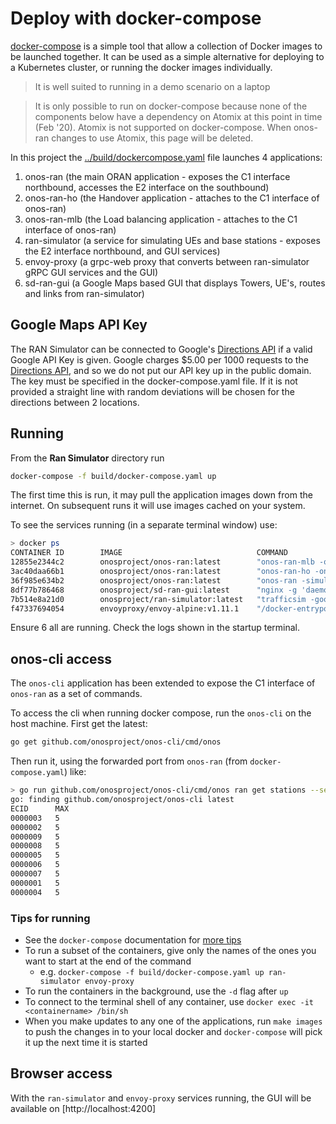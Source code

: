 # Deploy with docker-compose

[docker-compose] is a simple tool that allow a collection of Docker images to be
launched together. It can be used as a simple alternative for deploying to a Kubernetes
cluster, or running the docker images individually.

> It is well suited to running in a demo scenario on a laptop

> It is only possible to run on docker-compose because none of the components below
> have a dependency on Atomix at this point in time (Feb '20). Atomix is not
> supported on docker-compose. When onos-ran changes to use Atomix, this page
> will be deleted. 

In this project the [../build/dockercompose.yaml](../build/docker-compose.yaml)
file launches 4 applications:

1. onos-ran (the main ORAN application - exposes the C1 interface northbound, accesses the E2 interface on the southbound)
1. onos-ran-ho (the Handover application - attaches to the C1 interface of onos-ran)
1. onos-ran-mlb (the Load balancing application - attaches to the C1 interface of onos-ran)
1. ran-simulator (a service for simulating UEs and base stations - exposes the E2 interface northbound, and GUI services)
1. envoy-proxy (a grpc-web proxy that converts between ran-simulator gRPC GUI services and the GUI)
1. sd-ran-gui (a Google Maps based GUI that displays Towers, UE's, routes and links from ran-simulator)

## Google Maps API Key
The RAN Simulator can be connected to Google's [Directions API] if a valid Google
API Key is given. Google charges $5.00 per 1000 requests to the [Directions API],
and so we do not put our API key up in the public domain. The key must be specified
in the docker-compose.yaml file. If it is not provided a straight line with random
deviations will be chosen for the directions between 2 locations.

## Running
From the **Ran Simulator** directory run
```bash
docker-compose -f build/docker-compose.yaml up
```

The first time this is run, it may pull the application images down from the internet.
On subsequent runs it will use images cached on your system.

To see the services running (in a separate terminal window) use:
```bash
> docker ps
CONTAINER ID        IMAGE                              COMMAND                  CREATED              STATUS              PORTS                                                         NAMES
12855e2344c2        onosproject/onos-ran:latest        "onos-ran-mlb -onosr…"   About a minute ago   Up 59 seconds                                                                     build_onos-ran-mlb_1
3ac40daa66b1        onosproject/onos-ran:latest        "onos-ran-ho -onosra…"   About a minute ago   Up 59 seconds                                                                     build_onos-ran-ho_1
36f985e634b2        onosproject/onos-ran:latest        "onos-ran -simulator…"   11 minutes ago       Up About a minute   0.0.0.0:25150->5150/tcp                                       build_onos-ran_1
8df77b786468        onosproject/sd-ran-gui:latest      "nginx -g 'daemon of…"   16 minutes ago       Up 58 seconds       0.0.0.0:4200->80/tcp                                          build_sd-ran-gui_1
7b514e8a21d0        onosproject/ran-simulator:latest   "trafficsim -googleA…"   16 minutes ago       Up 58 seconds       0.0.0.0:15150->5150/tcp                                       build_ran-simulator_1
f47337694054        envoyproxy/envoy-alpine:v1.11.1    "/docker-entrypoint.…"   5 days ago           Up 56 seconds       10000/tcp, 0.0.0.0:18080->8080/tcp, 0.0.0.0:19901->9901/tcp   build_envoy-proxy_1
```

Ensure 6 all are running. Check the logs shown in the startup terminal.

## onos-cli access
The `onos-cli` application has been extended to expose the C1 interface of `onos-ran`
as a set of commands.

To access the cli when running docker compose, run the `onos-cli` on the host machine.
First get the latest:
```bash
go get github.com/onosproject/onos-cli/cmd/onos
```
Then run it, using the forwarded port from `onos-ran` (from `docker-compose.yaml`)
like:
```bash
> go run github.com/onosproject/onos-cli/cmd/onos ran get stations --service-address localhost:25150 --no-tls
go: finding github.com/onosproject/onos-cli latest
ECID      MAX
0000003   5
0000002   5
0000009   5
0000008   5
0000005   5
0000006   5
0000007   5
0000001   5
0000004   5
```

### Tips for running

* See the `docker-compose` documentation for [more tips](https://docs.docker.com/compose/#step-8-experiment-with-some-other-commands)
* To run a subset of the containers, give only the names of the ones you want to start at the end of the command
    * e.g. ```docker-compose -f build/docker-compose.yaml up ran-simulator envoy-proxy```
* To run the containers in the background, use the `-d` flag after `up`
* To connect to the terminal shell of any container, use `docker exec -it <containername> /bin/sh`
* When you make updates to any one of the applications, run `make images` to push
the changes in to your local docker and `docker-compose` will pick it up the next
time it is started

## Browser access
With the `ran-simulator` and `envoy-proxy` services running, the GUI will be available on [http://localhost:4200]

[Directions API]: https://developers.google.com/maps/documentation/directions/start
[docker-compose]: https://docs.docker.com/compose/
